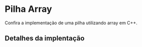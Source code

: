 # Pilha Array

Confira a implementação de uma pilha utilizando array em C++.

## Detalhes da implentação